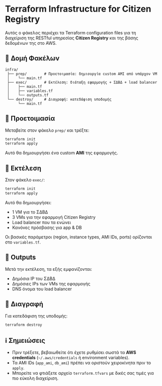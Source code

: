 # Terraform Infrastructure for Citizen Registry

Αυτός ο φάκελος περιέχει τα Terraform configuration files για τη διαχείριση της RESTful υπηρεσίας **Citizen Registry** και της βάσης δεδομένων της στο AWS.

## 📂 Δομή Φακέλων

```
infra/
 ├── prep/        # Προετοιμασία: δημιουργία custom AMI από υπάρχον VM
 │    └── main.tf
 ├── exec/        # Εκτέλεση: διάταξη εφαρμογής + ΣΔΒΔ + load balancer
 │    ├── main.tf
 │    ├── variables.tf
 │    └── outputs.tf
 └── destroy/     # Διαγραφή: κατεδάφιση υποδομής
      └── main.tf
```

## 🔹 Προετοιμασία

Μεταβείτε στον φάκελο `prep/` και τρέξτε:

```bash
terraform init
terraform apply
```

Αυτό θα δημιουργήσει ένα custom **AMI** της εφαρμογής.

## 🔹 Εκτέλεση

Στον φάκελο `exec/`:

```bash
terraform init
terraform apply
```

Αυτό θα δημιουργήσει:

- 1 VM για το ΣΔΒΔ
- 3 VMs για την εφαρμογή Citizen Registry
- Load balancer που τα ενώνει
- Κανόνες πρόσβασης για app & DB

Οι βασικές παράμετροι (region, instance types, AMI IDs, ports) ορίζονται στο `variables.tf`.

## 🔹 Outputs

Μετά την εκτέλεση, τα εξής εμφανίζονται:

- Δημόσια IP του ΣΔΒΔ
- Δημόσιες IPs των VMs της εφαρμογής
- DNS όνομα του load balancer

## 🔹 Διαγραφή

Για κατεδάφιση της υποδομής:

```bash
terraform destroy
```

## ℹ️ Σημειώσεις

- Πριν τρέξετε, βεβαιωθείτε ότι έχετε ρυθμίσει σωστά τα **AWS credentials** (`~/.aws/credentials` ή environment variables).
- Τα AMI IDs (`app_ami`, `db_ami`) πρέπει να οριστούν χειροκίνητα πριν το `apply`.
- Μπορείτε να φτιάξετε αρχείο `terraform.tfvars` με δικές σας τιμές για πιο εύκολη διαχείριση.
